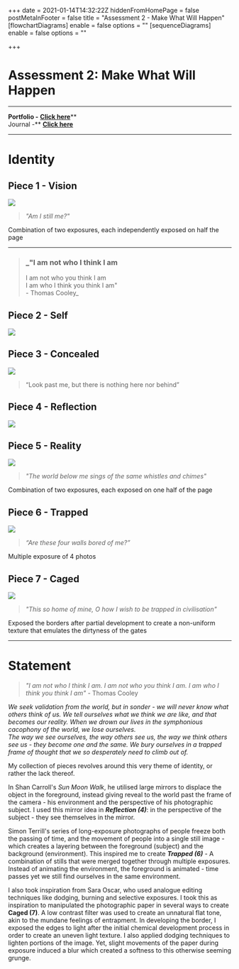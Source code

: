 +++
date = 2021-01-14T14:32:22Z
hiddenFromHomePage = false
postMetaInFooter = false
title = "Assessment 2 - Make What Will Happen"
[flowchartDiagrams]
enable = false
options = ""
[sequenceDiagrams]
enable = false
options = ""

+++
# Assessment 2: Make What Will Happen

***

**Portfolio -** [**Click here**](../portfolio/)**  
Journal -** [**Click here**](../visual-journal-i/)

***

# Identity

## Piece 1 - Vision

![](/uploads/f5-6-12s-42cm-c1-5.jpg)

> _"Am I still me?"_

Combination of two exposures, each independently exposed on half the page

***

> ### _"I am not who I think I am  
> I am not who you think I am  
> I am who I think you think I am"  
> \- Thomas Cooley_

## Piece 2 - Self

![](/uploads/f4-9s-80cm-c1-5.jpg)

## Piece 3 - Concealed

![](/uploads/f4-5s-42cm.jpg)

> “Look past me, but there is nothing here nor behind”

## Piece 4 - Reflection  
  
![](/uploads/f5-6-8-5s-43cm-c2-5.jpg)

## Piece 5 - Reality

![](/uploads/f5-6-5s-23cm-c3.jpg)

> _"The world below me sings of the same whistles and chimes"_

Combination of two exposures, each exposed on one half of the page

## Piece 6 - Trapped

![](/uploads/f5-6-4x0-6s-26cm-c2-5.jpg)

> _“Are these four walls bored of me?”_

Multiple exposure of 4 photos

## Piece 7 - Caged

![](/uploads/f4-8s-c3.jpg)

> _"This so home of mine, O how I wish to be trapped in civilisation"_

Exposed the borders after partial development to create a non-uniform texture that emulates the dirtyness of the gates

***

# Statement

> _"I am not who I think I am. I am not who you think I am. I am who I think you think I am" -_ Thomas Cooley

_We seek validation from the world, but in sonder - we will never know what others think of us. We tell ourselves what we think we are like, and that becomes our reality. When we drown our lives in the symphonious cacophony of the world, we lose ourselves.   
The way we see ourselves, the way others see us, the way we think others see us - they become one and the same. We bury ourselves in a trapped frame of thought that we so desperately need to climb out of._

My collection of pieces revolves around this very theme of identity, or rather the lack thereof.

In Shan Carroll's _Sun Moon Walk_, he utilised large mirrors to displace the object in the foreground, instead giving reveal to the world past the frame of the camera - his environment and the perspective of his photographic subject. I used this mirror idea in **_Reflection (4)_**: in the perspective of the subject - they see themselves in the mirror.

Simon Terrill's series of long-exposure photographs of people freeze both the passing of time, and the movement of people into a single still image - which creates a layering between the foreground (subject) and the background (environment). This inspired me to create **_Trapped (6)_** - A combination of stills that were merged together through multiple exposures. Instead of animating the environment, the foreground is animated - time passes yet we still find ourselves in the same environment.

I also took inspiration from Sara Oscar, who used analogue editing techniques like dodging, burning and selective exposures. I took this as inspiration to manipulated the photographic paper in several ways to create **Caged (7)**. A low contrast filter was used to create an unnatural flat tone, akin to the mundane feelings of entrapment. In developing the border, I exposed the edges to light after the initial chemical development process in order to create an uneven light texture. I also applied dodging techniques to lighten portions of the image. Yet, slight movements of the paper during exposure induced a blur which created a softness to this otherwise seeming grunge.